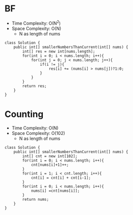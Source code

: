 # BF
* Time Complexity: O(N<sup>2</sup>)
* Space Complexity: O(N)
	* N as length of nums
```
class Solution {
    public int[] smallerNumbersThanCurrent(int[] nums) {
        int[] res = new int[nums.length];
        for(int i = 0; i < nums.length; i++){
            for(int j = 0; j < nums.length; j++){
                if(i != j){
                    res[i] += (nums[i] > nums[j])?1:0;
                }
            }
        }
        return res;
    }
}
```
# Counting
* Time Complexity: O(N)
* Space Complexity: O(102)
	* N as length of nums
```
class Solution {
    public int[] smallerNumbersThanCurrent(int[] nums) {
        int[] cnt = new int[102];
        for(int i = 0; i < nums.length; i++){
            cnt[nums[i]+1]++;
        }
        for(int i = 1; i < cnt.length; i++){
            cnt[i] = cnt[i] + cnt[i-1];
        }
        for(int i = 0; i < nums.length; i++){
            nums[i] =cnt[nums[i]];
        }
        return nums;
    }
}
```